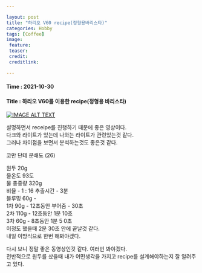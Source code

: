 ```yaml
---

layout: post
title: "하리오 V60 recipe(정형용바리스타)"
categories: Hobby
tags: [Coffee]
image:
 feature: 
 teaser: 
 credit:
 creditlink:

---
```


#### Time : 2021-10-30
#### Title : 하리오 V60를 이용한 recipe(정형용 바리스타)

[![IMAGE ALT TEXT](https://img.youtube.com/vi/Si67VQ0HRP0/0.jpg)](https://www.youtube.com/watch?v=Si67VQ0HRP0?t=354 "Video Title")

설명하면서 receipe를 진행하기 때문에 좋은 영상이다.<br>
다크와 라이트가 있는데 나와는 라이트가 관련있는것 같다.<br>
그러나 차이점을 보면서 분석하는것도 좋은것 같다.<br>

코만 단테 분쇄도 (26)<br>

원두 20g<br>
물온도 93도<br>
물 총중량 320g<br>
비율 - 1 : 16
추출시간 - 3분<br>
블루밍 60g - <br>
1차 90g  - 12초동안 부어줌 - 30초<br>
2차 110g  - 12초동안 1분 10초<br>
3차 60g - 8초동안 1분 5 0초<br>
이정도 했을때 2분 30초 안에 끝날것 같다.<br>
내일 이방식으로 한번 해봐야겠다.<br>

다시 보니 정말 좋은 동영상인것 같다. 여러번 봐야겠다.<br>
전반적으로 원두를 샀을때 내가 어떤생각을 가지고 recipe를 설계해야하는지 잘 알려주고 있다.<br>
